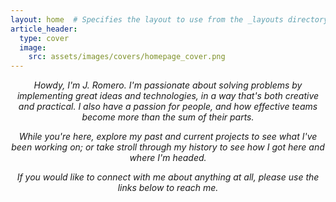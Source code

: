 ```yaml
---
layout: home  # Specifies the layout to use from the _layouts directory
article_header:
  type: cover
  image:
    src: assets/images/covers/homepage_cover.png
---
```



<div class="article__header space-below-header" style="text-align: center; font-style: italic;">


Howdy, I'm J. Romero. I'm passionate about solving problems by implementing great ideas and technologies, in a way that's both creative and practical. 
I also have a passion for people, and how effective teams become more than the sum of their parts. 

While you're here, explore my past and current projects to see what I've been working on; or take stroll through my history to see how I got here and where I'm headed.

If you would like to connect with me about anything at all, please use the links below to reach me. 


</div>



